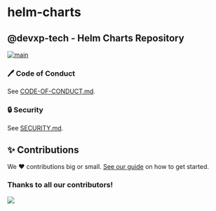 # helm-charts

## @devxp-tech - Helm Charts Repository

[![main](https://github.com/devxp-tech/helm-charts/actions/workflows/main.yaml/badge.svg)](https://github.com/devxp-tech/helm-charts/actions/workflows/main.yaml)

### 🖊️ Code of Conduct

See [CODE-OF-CONDUCT.md](.github/CODE-OF-CONDUCT.md).
### 🔒 Security

See [SECURITY.md](.github/SECURITY.md).

## ✨ Contributions

We ❤️ contributions big or small. [See our guide](contributing.md) on how to get started.

### Thanks to all our contributors!

<a href="https://github.com/devxp-tech/helm-charts/graphs/contributors">
  <img src="https://contrib.rocks/image?repo=devxp-tech/helm-charts" />
</a>
